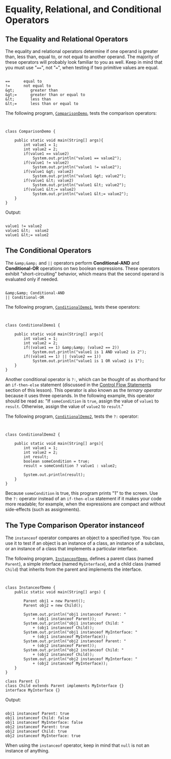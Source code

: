 
# Equality, Relational, and Conditional Operators 

## The Equality and Relational Operators

The equality and relational operators determine if one operand is greater than, less than, equal to, or not equal to another operand. The majority of these operators will probably look familiar to you as well. Keep in mind that you must use "`==`", not "`=`", when testing if two primitive values are equal.

```

==      equal to
!=      not equal to
&gt;       greater than
&gt;=      greater than or equal to
&lt;       less than
&lt;=      less than or equal to

```

The following program, 
[`ComparisonDemo`](examples/ComparisonDemo.java), tests the comparison operators:

```


class ComparisonDemo {

    public static void main(String[] args){
        int value1 = 1;
        int value2 = 2;
        if(value1 == value2)
            System.out.println("value1 == value2");
        if(value1 != value2)
            System.out.println("value1 != value2");
        if(value1 &gt; value2)
            System.out.println("value1 &gt; value2");
        if(value1 &lt; value2)
            System.out.println("value1 &lt; value2");
        if(value1 &lt;= value2)
            System.out.println("value1 &lt;= value2");
    }
}

```

Output:

```

value1 != value2
value1 &lt;  value2
value1 &lt;= value2

```

## The Conditional Operators

The `&amp;&amp;` and `||` operators perform **Conditional-AND** and **Conditional-OR** operations on two boolean expressions. These operators exhibit "short-circuiting" behavior, which means that the second operand is evaluated only if needed.

```

&amp;&amp; Conditional-AND
|| Conditional-OR

```

The following program, 
[`ConditionalDemo1`](examples/ConditionalDemo1.java), tests these operators:

```


class ConditionalDemo1 {

    public static void main(String[] args){
        int value1 = 1;
        int value2 = 2;
        if((value1 == 1) &amp;&amp; (value2 == 2))
            System.out.println("value1 is 1 AND value2 is 2");
        if((value1 == 1) || (value2 == 1))
            System.out.println("value1 is 1 OR value2 is 1");
    }
}

```

Another conditional operator is `?:`, which can be thought of as shorthand for an `if-then-else` statement (discussed in the 
[Control Flow Statements](flow.html) section of this lesson). This operator is also known as the *ternary operator* because it uses three operands. In the following example, this operator should be read as: "If `someCondition` is `true`, assign the value of `value1` to `result`. Otherwise, assign the value of `value2` to `result`."

The following program, 
[`ConditionalDemo2`](examples/ConditionalDemo2.java), tests the `?:` operator:

```


class ConditionalDemo2 {

    public static void main(String[] args){
        int value1 = 1;
        int value2 = 2;
        int result;
        boolean someCondition = true;
        result = someCondition ? value1 : value2;

        System.out.println(result);
    }
}

```

Because `someCondition` is true, this program prints "1" to the screen. Use the `?:` operator instead of an `if-then-else` statement if it makes your code more readable; for example, when the expressions are compact and without side-effects (such as assignments).

## The Type Comparison Operator instanceof

The `instanceof` operator compares an object to a specified type. You can use it to test if an object is an instance of a class, an instance of a subclass, or an instance of a class that implements a particular interface.

The following program, 
[`InstanceofDemo`](examples/InstanceofDemo.java), defines a parent class (named `Parent`), a simple interface (named `MyInterface`), and a child class (named `Child`) that inherits from the parent and implements the interface.

```


class InstanceofDemo {
    public static void main(String[] args) {

        Parent obj1 = new Parent();
        Parent obj2 = new Child();

        System.out.println("obj1 instanceof Parent: "
            + (obj1 instanceof Parent));
        System.out.println("obj1 instanceof Child: "
            + (obj1 instanceof Child));
        System.out.println("obj1 instanceof MyInterface: "
            + (obj1 instanceof MyInterface));
        System.out.println("obj2 instanceof Parent: "
            + (obj2 instanceof Parent));
        System.out.println("obj2 instanceof Child: "
            + (obj2 instanceof Child));
        System.out.println("obj2 instanceof MyInterface: "
            + (obj2 instanceof MyInterface));
    }
}

class Parent {}
class Child extends Parent implements MyInterface {}
interface MyInterface {}

```

Output:

```

obj1 instanceof Parent: true
obj1 instanceof Child: false
obj1 instanceof MyInterface: false
obj2 instanceof Parent: true
obj2 instanceof Child: true
obj2 instanceof MyInterface: true

```

When using the `instanceof` operator, keep in mind that `null` is not an instance of anything.
